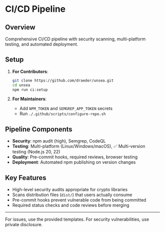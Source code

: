 # CI/CD Pipeline

## Overview

Comprehensive CI/CD pipeline with security scanning, multi-platform testing, and automated deployment.

## Setup

1. **For Contributors**:
   ```bash
   git clone https://github.com/draeder/unsea.git
   cd unsea
   npm run ci:setup
   ```

2. **For Maintainers**:
   - Add `NPM_TOKEN` and `SEMGREP_APP_TOKEN` secrets
   - Run `./.github/scripts/configure-repo.sh`

## Pipeline Components

- **Security**: npm audit (high), Semgrep, CodeQL
- **Testing**: Multi-platform (Linux/Windows/macOS),   ✅ Multi-version testing (Node.js 20, 22)
- **Quality**: Pre-commit hooks, required reviews, browser testing
- **Deployment**: Automated npm publishing on version changes

## Key Features

- High-level security audits appropriate for crypto libraries
- Scans distribution files (`dist/`) that users actually consume
- Pre-commit hooks prevent vulnerable code from being committed
- Required status checks and code reviews before merging

---

For issues, use the provided templates. For security vulnerabilities, use private disclosure.
